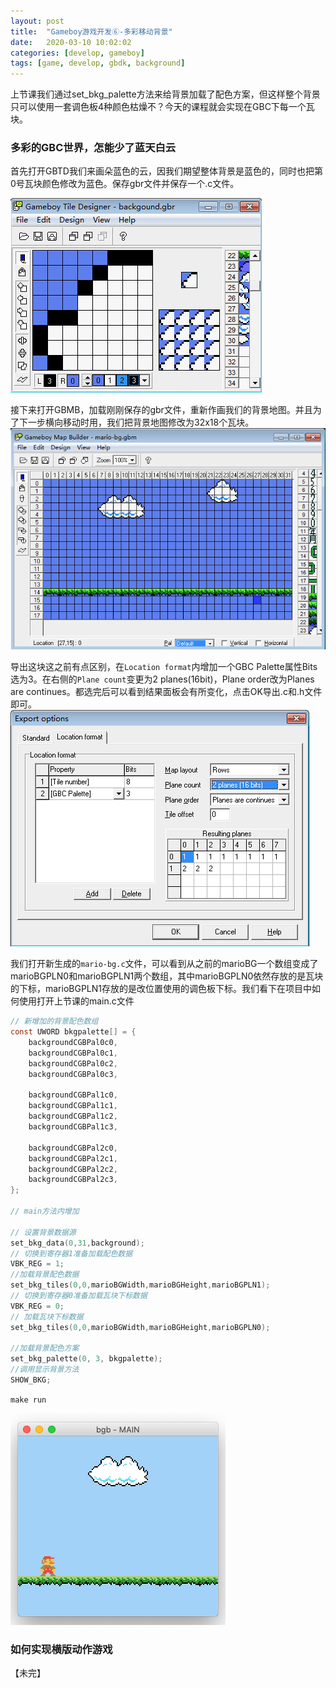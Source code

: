 ```yaml
---
layout: post
title:  "Gameboy游戏开发⑥-多彩移动背景"
date:   2020-03-10 10:02:02
categories: [develop, gameboy]
tags: [game, develop, gbdk, background]
---
```

上节课我们通过set_bkg_palette方法来给背景加载了配色方案，但这样整个背景只可以使用一套调色板4种颜色枯燥不？今天的课程就会实现在GBC下每一个瓦块。

### 多彩的GBC世界，怎能少了蓝天白云
首先打开GBTD我们来画朵蓝色的云，因我们期望整体背景是蓝色的，同时也把第0号瓦块颜色修改为蓝色。保存gbr文件并保存一个.c文件。

![bg-cloud](/doc-pic/2020-03/bg-cloud.png)

接下来打开GBMB，加载刚刚保存的gbr文件，重新作画我们的背景地图。并且为了下一步横向移动时用，我们把背景地图修改为32x18个瓦块。
![bgmb-cloud](/doc-pic/2020-03/bgmb-cloud.png)

导出这块这之前有点区别，在`Location format`内增加一个GBC Palette属性Bits选为3。在右侧的`Plane count`变更为2 planes(16bit)，Plane order改为Planes are continues。都选完后可以看到结果面板会有所变化，点击OK导出.c和.h文件即可。
![cloud-export](/doc-pic/2020-03/cloud-export.png)

我们打开新生成的`mario-bg.c`文件，可以看到从之前的marioBG一个数组变成了marioBGPLN0和marioBGPLN1两个数组，其中marioBGPLN0依然存放的是瓦块的下标，marioBGPLN1存放的是改位置使用的调色板下标。我们看下在项目中如何使用打开上节课的main.c文件

~~~ c
// 新增加的背景配色数组
const UWORD bkgpalette[] = {
    backgroundCGBPal0c0,
    backgroundCGBPal0c1,
    backgroundCGBPal0c2,
    backgroundCGBPal0c3,

    backgroundCGBPal1c0,
    backgroundCGBPal1c1,
    backgroundCGBPal1c2,
    backgroundCGBPal1c3,

    backgroundCGBPal2c0,
    backgroundCGBPal2c1,
    backgroundCGBPal2c2,
    backgroundCGBPal2c3,
};

// main方法内增加
    
// 设置背景数据源
set_bkg_data(0,31,background);
// 切换到寄存器1准备加载配色数据
VBK_REG = 1;
//加载背景配色数据
set_bkg_tiles(0,0,marioBGWidth,marioBGHeight,marioBGPLN1);
// 切换到寄存器0准备加载瓦块下标数据
VBK_REG = 0;
// 加载瓦块下标数据
set_bkg_tiles(0,0,marioBGWidth,marioBGHeight,marioBGPLN0);

//加载背景配色方案
set_bkg_palette(0, 3, bkgpalette);
//调用显示背景方法
SHOW_BKG;
~~~
`make run`

![cloud-mario](/doc-pic/2020-03/cloud-mario.png)

### 如何实现横版动作游戏

【未完】